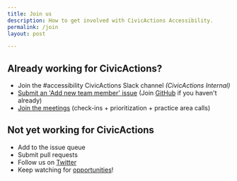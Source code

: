 ```yaml
---
title: Join us
description: How to get involved with CivicActions Accessibility.
permalink: /join
layout: post

---
```


## Already working for CivicActions?
* Join the #accessibility CivicActions Slack channel <em>(CivicActions Internal)</em>
* [Submit an 'Add new team member' issue](https://github.com/CivicActions/accessibility/issues/new/choose) (Join [GitHub](https://github.com) if you haven't already)
* [Join the meetings](/calendar) (check-ins + prioritization + practice area calls)

## Not yet working for CivicActions
* Add to the issue queue
* Submit pull requests
* Follow us on [Twitter](https://twitter.com/CivicActions)
* Keep watching for [opportunities](https://civicactions.com/careers)! 

